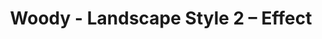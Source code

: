 ---
title: Woody - Landscape Style 2 – Effect
builder: true
type: coming-soon

# Content section
sections:
  - headerSection
  - aboutSection
  - servicesSection
  - teamSection
  - contactSection
  - subscribeSection

# Background effect
landscapeStyle2Effect: 
  enable: true

---